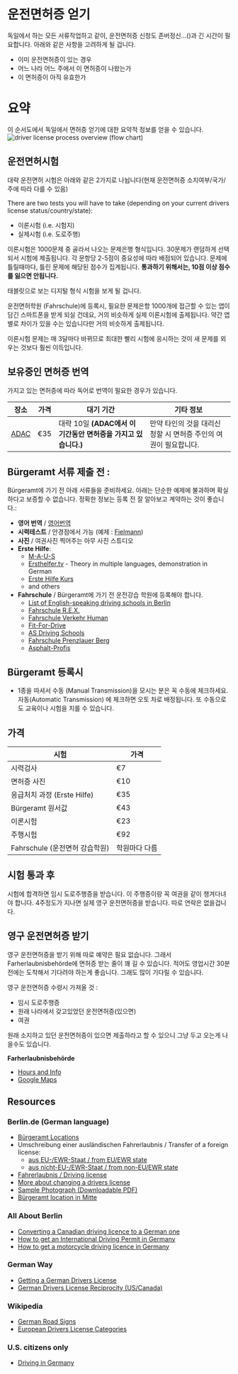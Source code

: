 # 운전면허증 얻기

독일에서 하는 모든 서류작업하고 같이, 운전면허증 신청도 존버정신...()과 긴 시간이 필요합니다. 아래와 같은 사항을 고려하게 될 겁니다.
- 이미 운전면허증이 있는 경우
- 어느 나라 어느 주에서 이 면허증이 나왔는가
- 이 면허증이 아직 유효한가

# 요약

이 순서도에서 독일에서 면허증 얻기에 대한 요약적 정보를 얻을 수 있습니다.
![driver license process overview (flow chart)](/files/driverslicense.png)

## 운전면허시험

대략 운전면허 시험은 아래와 같은 2가지로 나뉩니다(현재 운전면허증 소지여부/국가/주에 따라 다를 수 있음)

There are two tests you will have to take (depending on your current drivers license status/country/state):
- 이론시험 (i.e. 시험지)
- 실제시험 (i.e. 도로주행)

이론시험은 1000문제 중 골라서 나오는 문제은행 형식입니다. 30문제가 랜덤하게 선택되서 시험에 제출됩니다. 각 문항당 2-5점이 중요성에 따라 배점되어 있습니다. 문제에 틀릴때마다, 틀린 문제에 해당된 점수가 집계됩니다. **통과하기 위해서는, 10점 이상 점수를 잃으면 안됩니다.**

태블릿으로 보는 디지털 형식 시험을 보게 될 겁니다.

운전면허학원 (Fahrschule)에 등록시, 필요한 문제은항 1000개에 접근할 수 있는 앱이 담긴 스마트폰을 받게 되실 건데요, 거의 비슷하게 실제 이론시험에 출제됩니다. 약간 앱별로 차이가 있을 수는 있습니다만 거의 비슷하게 출제됩니다.
 
이론시험 문제는 매 3달마다 바뀌므로 최대한 빨리 시험에 응시하는 것이 새 문제를 외우는 것보다 훨씬 이득입니다.

## 보유중인 면허증 번역
가지고 있는 면허증에 따라 독어로 번역이 필요한 경우가 있습니다.

| 장소          | 가격 | 대기 기간 | 기타 정보
| ------------- |------------- |------------- |------------- |
| [ADAC](https://www.adac.de/adac_vor_ort/berlin_brandenburg/verkehr_und_technik/fuehrerscheinfragen/default.aspx?ComponentId=67578&SourcePageId=61898) | €35 | 대략 10일 **(ADAC에서 이 기간동안 면허증을 가지고 있습니다.)** | 만약 타인의 것을 대리신청할 시 면허증 주인의 여권이 필요합니다.

## Bürgeramt 서류 제출 전 :
Bürgeramt에 가기 전 아래 서류들을 준비하세요. 아래는 단순한 예제에 불과하며 확실하다고 보증할 수 없습니다. 정확한 정보는 등록 전 잘 알아보고 계약하는 것이 좋습니다.:

- **영어 번역** /  [영어번역](#translation-of-your-current-drivers-license)
- **시력테스트** / 안경점에서 가능 (예제 : [Fielmann](https://www.fielmann.de))
- **사진** / 여권사진 찍어주는 아무 사진 스튜디오
- **Erste Hilfe**:
  - [M-A-U-S](https://www.erstehilfe.de/)
  - [Ersthelfer.tv](https://www.ersthelfer.tv/reservieren/reservation/) - Theory in multiple languages, demonstration in German
  - [Erste Hilfe Kurs](http://www.ersthelferkurs.de/)
  - and others
- **Fahrschule** /  Bürgeramt에 가기 전 운전강습 학원에 등록해야 합니다.
  - [List of English-speaking driving schools in Berlin](http://allaboutberlin.com/guides/english-driving-schools-in-berlin)
  - [Fahrschule R.E.X.](http://www.rexdrive.de/)
  - [Fahrschule Verkehr Human](http://www.verkehrhuman.de/)
  - [Fit-For-Drive](http://www.fit-for-drive.cc/)
  - [AS Driving Schools](http://www.as-fahrschule.de/)
  - [Fahrschule Prenzlauer Berg](http://www.fahrschule-berlin-prenzlauer-berg.de/german%20driving%20license%20home.html)
  - [Asphalt-Profis](http://www.asphalt-profis.de/)

## Bürgeramt 등록시
- 1종을 따셔서 수동 (Manual Transmission)을 모시는 분은 꼭 수동에 체크하세요. 자동(Automatic Transmission) 에 체크하면 오토 차로 배정됩니다. 또 수동으로도 교육이나 시험을 치를 수 있습니다.


## 가격

| 시험          | 가격 |
| ------------- |------------- |
| 시력검사 | €7
| 면허증 사진 | €10
| 응급처치 과정 (Erste Hilfe) | €35
| Bürgeramt 원서값 | €43
| 이론시험 | €23
| 주행시험 | €92
| Fahrschule (운전면허 강습학원) | 학원마다 다름

## 시험 통과 후
시험에 합격하면 임시 도로주행증을 받습니다. 이 주행증이랑 꼭 여권을 같이 챙겨다녀야 합니다. 4주정도가 지나면 실제 영구 운전면허증을 받습니다. 따로 연락은 없을겁니다.

## 영구 운전면허증 받기
영구 운전면허증을 받기 위해 따로 예약은 필요 없습니다. 그래서 Farherlaubnisbehörde에 면허증 받는 줄이 꽤 길 수 있습니다. 적어도 영업시간 30분 전에는 도착해서 기다려야 하는게 좋습니다. 그래도 많이 기다릴 수 있습니다.

영구 운전면허증 수령시 가져올 것 :
- 임시 도로주행증
- 원래 나라에서 갖고있었던 운전면허증(있으면)
- 여권

원래 소지하고 있던 운전면허증이 있으면 제출하라고 할 수 있으니 그냥 두고 오는게 나을수도 있습니다.

**Farherlaubnisbehörde**
- [Hours and Info](https://service.berlin.de/standort/121646/)
- [Google Maps](https://www.google.de/maps/place/LABO+Fahrerlaubnisbeh%C3%B6rde/@52.5047176,13.3888316,17.99z/data=!4m13!1m7!3m6!1s0x47a851d399b94635:0x130caea12dfcec60!2sPuttkamerstra%C3%9Fe+16,+10969+Berlin!3b1!8m2!3d52.50469!4d13.38942!3m4!1s0x0:0x490912bc66bfd973!8m2!3d52.5045857!4d13.3893514)

## Resources

### Berlin.de (German language)
- [Bürgeramt Locations](https://service.berlin.de/buergerberatung-aemter/)
- Umschreibung einer ausländischen Fahrerlaubnis / Transfer of a foreign license:
  - [aus EU-/EWR-Staat / from EU/EWR state](http://www.berlin.de/labo/mobilitaet/fahrerlaubnisse-personen-und-gueterbefoerderung/dienstleistungen/service.213924.php/dienstleistung/121598/)
  - [aus nicht-EU-/EWR-Staat / from non-EU/EWR state](http://www.berlin.de/labo/mobilitaet/fahrerlaubnisse-personen-und-gueterbefoerderung/dienstleistungen/service.213924.php/dienstleistung/327537/)
- [Fahrerlaubnis / Driving license](https://www.berlin.de/labo/mobilitaet/fahrerlaubnisse-personen-und-gueterbefoerderung/fahrerlaubnis-fuehrerschein/)
- [More about changing a drivers license](http://www.berlin.de/labo/mobilitaet/fahrerlaubnisse-personen-und-gueterbefoerderung/fahrerlaubnis-fuehrerschein/artikel.232531.php)
- [Sample Photograph (Downloadable PDF)](https://www.berlin.de/labo/_assets/kraftfahrzeugwesen/foto-mustertafel.pdf)
- [Bürgeramt location in Mitte](https://service.berlin.de/standort/123202/)

### All About Berlin

- [Converting a Canadian driving licence to a German one](http://allaboutberlin.com/guides/canadian-german-driving-license)
- [How to get an International Driving Permit in Germany](http://allaboutberlin.com/guides/international-driving-permit-germany)
- [How to get a motorcycle driving licence in Germany](http://allaboutberlin.com/guides/motorcycle-licence-in-germany)

### German Way
- [Getting a German Drivers License](https://www.german-way.com/for-expats/living-in-germany/german-drivers-license-reciprocity/getting-a-german-drivers-license/)
- [German Drivers License Reciprocity (US/Canada)](https://www.german-way.com/for-expats/living-in-germany/german-drivers-license-reciprocity/)

### Wikipedia
- [German Road Signs](https://en.wikipedia.org/wiki/Road_signs_in_Germany)
- [European Drivers License Categories](https://en.wikipedia.org/wiki/European_driving_licence#Categories_valid_in_all_EEA_member_states)

### U.S. citizens only
- [Driving in Germany](https://de.usembassy.gov/u-s-citizen-services/driving-in-germany/)
